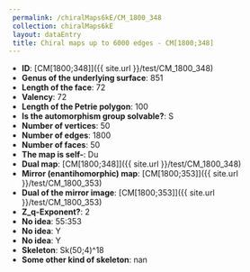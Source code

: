 ```yaml
--- 
 permalink: /chiralMaps6kE/CM_1800_348 
 collection: chiralMaps6kE
 layout: dataEntry
 title: Chiral maps up to 6000 edges - CM[1800;348]
---
```


- **ID**: [CM[1800;348]]({{ site.url }}/test/CM_1800_348)
- **Genus of the underlying surface**: 851
- **Length of the face**: 72
- **Valency**: 72
- **Length of the Petrie polygon**: 100
- **Is the automorphism group solvable?**: S
- **Number of vertices**: 50
- **Number of edges**: 1800
- **Number of faces**: 50
- **The map is self-**: Du
- **Dual map**: [CM[1800;348]]({{ site.url }}/test/CM_1800_348)
- **Mirror (enantihomorphic) map**: [CM[1800;353]]({{ site.url }}/test/CM_1800_353)
- **Dual of the mirror image**: [CM[1800;353]]({{ site.url }}/test/CM_1800_353)
- **Z_q-Exponent?**: 2
- **No idea**:  55:353
- **No idea**: Y
- **No idea**: Y
- **Skeleton**: Sk(50;4)^18
- **Some other kind of skeleton**: nan
